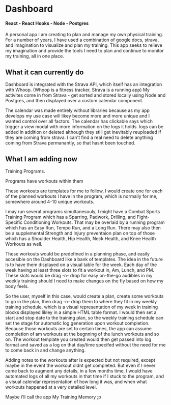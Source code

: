  # Dashboard

 #### React - React Hooks - Node - Postgres

A personal app I am creating to plan and manage my own physical training. 
For a number of years, I have used a combination of google docs, strava, and imagination to visualize and plan my training. 
This app seeks to relieve my imagination and provide the tools I need to plan and continue to monitor my training, all in one place. 

## What it can currently do
Dashboard is integrated with the Strava API, which itself has an integration with Whoop. (Whoop is a fitness tracker, Strava is a running app)
My activites come in from Strava - get sorted and stored locally using Node and Postgres, and then displayed over a custom calendar component. 

The calendar was made entirely without libraries because as my app develops my use case will likey become more and more unique and I wanted control over all factors. The calendar has clickable says which trigger a view modal with more information on the logs it holds. logs can be added in addition or deleted although they still get inevitably reuploaded if they are coming from strava. I can't find a real need to delete anything coming from Strava permanantly, so that hasnt been touched. 


## What I am adding now
Training Programs. 

Programs have workouts within them

These workouts are templates for me to follow, I would create one for each of the planned workouts I have in the program, which is normally for me, somewhere around 4-10 unique workouts. 

I may run several programs simultanesouly, I might have a Combat Sports Training Program which has a Sparring, Padwork, Drilling, and Fight-Specific Conditioning Workouts. That may be overlaid by a running program which has an Easy Run, Tempo Run, and a Long Run. There may also then be a supplemental Strength and Injury preventaion plan on top of those which has a Shoulder Health, Hip Health, Neck Health, and Knee Health Workouts as well. 

These workouts would be predefined in a planning phase, and easily accesible on the Dashboard like a bank of templates. The idea in the future is to have them displayed on a visual table for the week. Each day of the week having at least three slots to fit a workout in, Am, Lunch, and PM. These slots would be drag -n- drop for easy on-the-go audibles in my weekly training should I need to make changes on the fly based on how my body feels. 

So the user, myself in this case, would create a plan, create some workouts to go in the plan, then drag -n- drop them to where they fit in my weekly training schedule, which is a visual representation of my week in training blocks displayed likley in a simple HTML table format. I would then set a start and stop date to the training plan, so the weekly training schedule can set the stage for automatic log generation upon workout completion. Because those workouts are set to certain times, the app can assume completion of am workouts at the begnning of the lunch workouts and so on. The workout template you created would then get passed into log format and saved as a log on that day/time specifed without the need for me to come back in and change anything. 

Adding notes to the workouts after is expected but not required, except maybe in the event the workout didnt get completed. But even if I never came back to augment any details, in a few months time, I would have automated logs of all my workouts in that time if I stuck to the program, and a visual calendar representation of how long it was, and when what workouts happened at a very detailed level. 

Maybe i'll call the app My Training Memory ;p